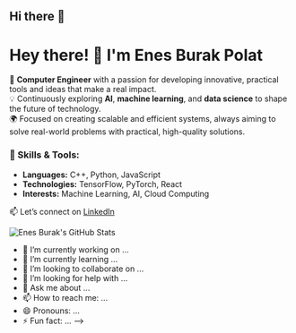 ## Hi there 👋

# Hey there! 👋 I'm Enes Burak Polat

🚀 **Computer Engineer** with a passion for developing innovative, practical tools and ideas that make a real impact.  
💡 Continuously exploring **AI**, **machine learning**, and **data science** to shape the future of technology.  
🌍 Focused on creating scalable and efficient systems, always aiming to solve real-world problems with practical, high-quality solutions.

### 🚀 Skills & Tools:
- **Languages:** C++, Python, JavaScript
- **Technologies:** TensorFlow, PyTorch, React
- **Interests:** Machine Learning, AI, Cloud Computing

📫 Let’s connect on [LinkedIn](https://www.linkedin.com/in/enes-burak-polat)

![Enes Burak's GitHub Stats](https://github-readme-stats.vercel.app/api?username=EnesBurakPolat&show_icons=true&theme=radical)


- 🔭 I’m currently working on ...
- 🌱 I’m currently learning ...
- 👯 I’m looking to collaborate on ...
- 🤔 I’m looking for help with ...
- 💬 Ask me about ...
- 📫 How to reach me: ...
- 😄 Pronouns: ...
- ⚡ Fun fact: ...
-->
